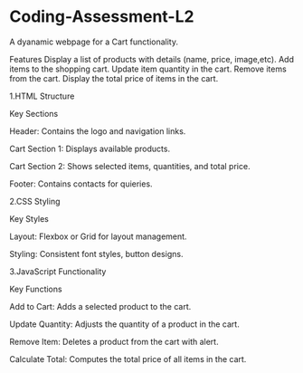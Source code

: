 # Coding-Assessment-L2
A dyanamic webpage for a Cart functionality.

Features
Display a list of products with details (name, price, image,etc).
Add items to the shopping cart.
Update item quantity in the cart.
Remove items from the cart.
Display the total price of items in the cart.

1.HTML Structure

  Key Sections
  
  Header: Contains the logo and navigation links.
  
  Cart Section 1: Displays available products.
  
  Cart Section 2: Shows selected items, quantities, and total price.
  
  Footer: Contains contacts for quieries.

2.CSS Styling

  Key Styles
  
  Layout: Flexbox or Grid for layout management.
  
  Styling: Consistent font styles, button designs.
  

3.JavaScript Functionality

  Key Functions
  
  Add to Cart: Adds a selected product to the cart.
  
  Update Quantity: Adjusts the quantity of a product in the cart.
  
  Remove Item: Deletes a product from the cart with alert.
  
  Calculate Total: Computes the total price of all items in the cart.

